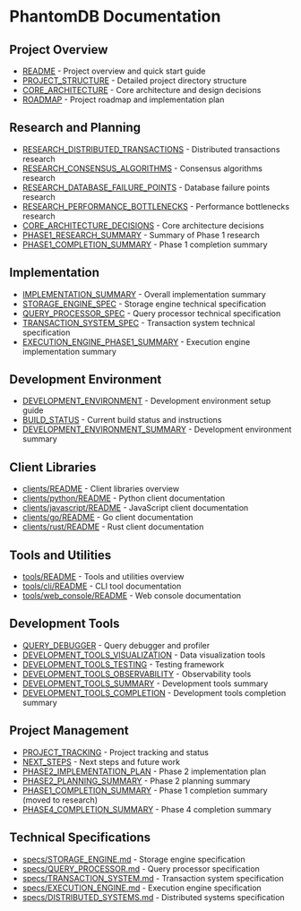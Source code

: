 # PhantomDB Documentation

## Project Overview
- [README](README.md) - Project overview and quick start guide
- [PROJECT_STRUCTURE](PROJECT_STRUCTURE.md) - Detailed project directory structure
- [CORE_ARCHITECTURE](CORE_ARCHITECTURE.md) - Core architecture and design decisions
- [ROADMAP](ROADMAP.md) - Project roadmap and implementation plan

## Research and Planning
- [RESEARCH_DISTRIBUTED_TRANSACTIONS](RESEARCH_DISTRIBUTED_TRANSACTIONS.md) - Distributed transactions research
- [RESEARCH_CONSENSUS_ALGORITHMS](RESEARCH_CONSENSUS_ALGORITHMS.md) - Consensus algorithms research
- [RESEARCH_DATABASE_FAILURE_POINTS](RESEARCH_DATABASE_FAILURE_POINTS.md) - Database failure points research
- [RESEARCH_PERFORMANCE_BOTTLENECKS](RESEARCH_PERFORMANCE_BOTTLENECKS.md) - Performance bottlenecks research
- [CORE_ARCHITECTURE_DECISIONS](CORE_ARCHITECTURE_DECISIONS.md) - Core architecture decisions
- [PHASE1_RESEARCH_SUMMARY](PHASE1_RESEARCH_SUMMARY.md) - Summary of Phase 1 research
- [PHASE1_COMPLETION_SUMMARY](PHASE1_COMPLETION_SUMMARY.md) - Phase 1 completion summary

## Implementation
- [IMPLEMENTATION_SUMMARY](IMPLEMENTATION_SUMMARY.md) - Overall implementation summary
- [STORAGE_ENGINE_SPEC](STORAGE_ENGINE_SPEC.md) - Storage engine technical specification
- [QUERY_PROCESSOR_SPEC](QUERY_PROCESSOR_SPEC.md) - Query processor technical specification
- [TRANSACTION_SYSTEM_SPEC](TRANSACTION_SYSTEM_SPEC.md) - Transaction system technical specification
- [EXECUTION_ENGINE_PHASE1_SUMMARY](EXECUTION_ENGINE_PHASE1_SUMMARY.md) - Execution engine implementation summary

## Development Environment
- [DEVELOPMENT_ENVIRONMENT](DEVELOPMENT_ENVIRONMENT.md) - Development environment setup guide
- [BUILD_STATUS](BUILD_STATUS.md) - Current build status and instructions
- [DEVELOPMENT_ENVIRONMENT_SUMMARY](DEVELOPMENT_ENVIRONMENT_SUMMARY.md) - Development environment summary

## Client Libraries
- [clients/README](clients/README.md) - Client libraries overview
- [clients/python/README](clients/python/README.md) - Python client documentation
- [clients/javascript/README](clients/javascript/README.md) - JavaScript client documentation
- [clients/go/README](clients/go/README.md) - Go client documentation
- [clients/rust/README](clients/rust/README.md) - Rust client documentation

## Tools and Utilities
- [tools/README](tools/README.md) - Tools and utilities overview
- [tools/cli/README](tools/cli/README.md) - CLI tool documentation
- [tools/web_console/README](tools/web_console/README.md) - Web console documentation

## Development Tools
- [QUERY_DEBUGGER](QUERY_DEBUGGER.md) - Query debugger and profiler
- [DEVELOPMENT_TOOLS_VISUALIZATION](DEVELOPMENT_TOOLS_VISUALIZATION.md) - Data visualization tools
- [DEVELOPMENT_TOOLS_TESTING](DEVELOPMENT_TOOLS_TESTING.md) - Testing framework
- [DEVELOPMENT_TOOLS_OBSERVABILITY](DEVELOPMENT_TOOLS_OBSERVABILITY.md) - Observability tools
- [DEVELOPMENT_TOOLS_SUMMARY](DEVELOPMENT_TOOLS_SUMMARY.md) - Development tools summary
- [DEVELOPMENT_TOOLS_COMPLETION](DEVELOPMENT_TOOLS_COMPLETION.md) - Development tools completion summary

## Project Management
- [PROJECT_TRACKING](PROJECT_TRACKING.md) - Project tracking and status
- [NEXT_STEPS](NEXT_STEPS.md) - Next steps and future work
- [PHASE2_IMPLEMENTATION_PLAN](PHASE2_IMPLEMENTATION_PLAN.md) - Phase 2 implementation plan
- [PHASE2_PLANNING_SUMMARY](PHASE2_PLANNING_SUMMARY.md) - Phase 2 planning summary
- [PHASE1_COMPLETION_SUMMARY](PHASE1_COMPLETION_SUMMARY.md) - Phase 1 completion summary (moved to research)
- [PHASE4_COMPLETION_SUMMARY](PHASE4_COMPLETION_SUMMARY.md) - Phase 4 completion summary

## Technical Specifications
- [specs/STORAGE_ENGINE.md](specs/STORAGE_ENGINE.md) - Storage engine specification
- [specs/QUERY_PROCESSOR.md](specs/QUERY_PROCESSOR.md) - Query processor specification
- [specs/TRANSACTION_SYSTEM.md](specs/TRANSACTION_SYSTEM.md) - Transaction system specification
- [specs/EXECUTION_ENGINE.md](specs/EXECUTION_ENGINE.md) - Execution engine specification
- [specs/DISTRIBUTED_SYSTEMS.md](specs/DISTRIBUTED_SYSTEMS.md) - Distributed systems specification